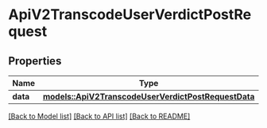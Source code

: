 # ApiV2TranscodeUserVerdictPostRequest

## Properties

Name | Type | Description | Notes
------------ | ------------- | ------------- | -------------
**data** | [**models::ApiV2TranscodeUserVerdictPostRequestData**](_api_v2_transcode_user_verdict_post_request_data.md) |  | 

[[Back to Model list]](../README.md#documentation-for-models) [[Back to API list]](../README.md#documentation-for-api-endpoints) [[Back to README]](../README.md)


